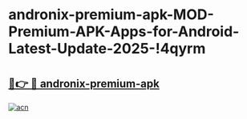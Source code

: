 # andronix-premium-apk-MOD-Premium-APK-Apps-for-Android-Latest-Update-2025-!4qyrm

# <h2><a href="https://s6y2fj.esa.edu.pl?title=andronix-premium-apk&ref=4qyrm">🔗👉 🔴 andronix-premium-apk</a></h2>

[![acn](https://github.com/user-attachments/assets/0f9c940e-d8b0-45ae-aac7-cd30a18b3e1c)](https://s6y2fj.esa.edu.pl?title=andronix-premium-apk&ref=4qyrm)

